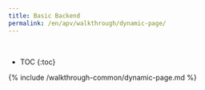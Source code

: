 ```yaml
---
title: Basic Backend
permalink: /en/apv/walkthrough/dynamic-page/
---
```


<div class='common-part-info' title='This part is common to all walkthroughs'>&nbsp;</div>

* TOC
{:toc}

{% include /walkthrough-common/dynamic-page.md %}
